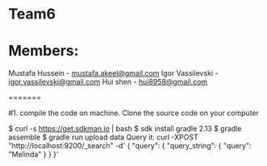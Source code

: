 # Team6

# Members:
Mustafa Hussein - mustafa.akeel@gmail.com
Igor Vassilevski - igor.vassilevski@gmail.com
Hui shen - hui8958@gmail.com

=======

#1. compile the code on machine.
 Clone the source code on your computer
 
 $ curl -s https://get.sdkman.io | bash
 $ sdk install gradle 2.13
 $ gradle assemble
 $ gradle run
 upload data
 Query it: curl -XPOST "http://localhost:9200/_search" -d' { "query": { "query_string": { "query": "Melinda" } } }'
